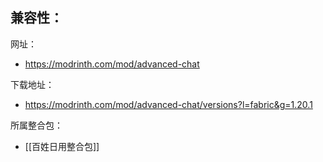 兼容性：
- 

网址：
- https://modrinth.com/mod/advanced-chat

下载地址：
- https://modrinth.com/mod/advanced-chat/versions?l=fabric&g=1.20.1

所属整合包：
- [[百姓日用整合包]]